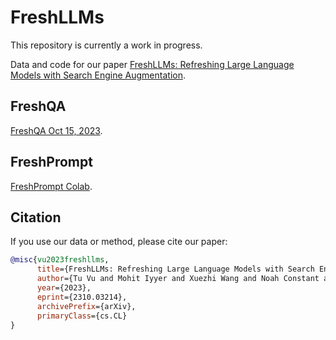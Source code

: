 # FreshLLMs

This repository is currently a work in progress.

Data and code for our paper [FreshLLMs: Refreshing Large Language Models with Search Engine Augmentation](https://arxiv.org/abs/2310.03214).

## FreshQA
[FreshQA Oct 15, 2023](https://docs.google.com/spreadsheets/d/1dHEKPuZXWtzj_te61DqcUnStQy6oakkXRcWF_Jihy1U/edit?usp=sharing).

## FreshPrompt
[FreshPrompt Colab](https://colab.research.google.com/drive/1x0nJ6YTdACKOk7E5DUVUYHgzqxhXocqf?usp=sharing).

## Citation
If you use our data or method, please cite our paper:
```bibtex
@misc{vu2023freshllms,
      title={FreshLLMs: Refreshing Large Language Models with Search Engine Augmentation}, 
      author={Tu Vu and Mohit Iyyer and Xuezhi Wang and Noah Constant and Jerry Wei and Jason Wei and Chris Tar and Yun-Hsuan Sung and Denny Zhou and Quoc Le and Thang Luong},
      year={2023},
      eprint={2310.03214},
      archivePrefix={arXiv},
      primaryClass={cs.CL}
}
```
